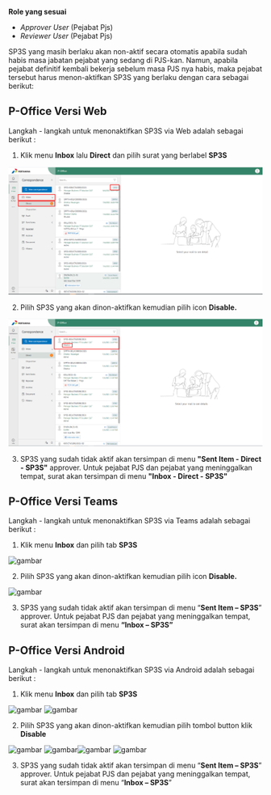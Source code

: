 **Role yang sesuai**

- *Approver User* (Pejabat Pjs)
- *Reviewer User* (Pejabat Pjs)

SP3S yang masih berlaku akan non-aktif secara otomatis apabila sudah habis masa jabatan pejabat yang sedang di PJS-kan.  Namun, apabila pejabat definitif kembali bekerja sebelum masa PJS nya habis, maka pejabat tersebut harus menon-aktifkan SP3S yang berlaku dengan cara sebagai berikut:

## **P-Office Versi Web**

Langkah - langkah untuk menonaktifkan SP3S via Web adalah sebagai berikut :

1. Klik menu **Inbox** lalu **Direct** dan pilih surat yang berlabel **SP3S**

![gambar](SP3S/SP3S_Web/02SP48.png)

2. Pilih SP3S yang akan dinon-aktifkan kemudian pilih icon **Disable.**

![gambar](SP3S/SP3S_Web/02SP51.png)

3. SP3S yang sudah tidak aktif akan tersimpan di menu **"Sent Item - Direct - SP3S"** approver. Untuk pejabat PJS dan pejabat yang meninggalkan tempat, surat akan tersimpan di menu **"Inbox - Direct - SP3S"**

## **P-Office Versi Teams**

Langkah - langkah untuk menonaktifkan SP3S via Teams adalah sebagai berikut :

1. Klik menu **Inbox** dan pilih tab **SP3S**

![gambar](SP3S/SP3S_Teams/SP3S49.png)

2. Pilih SP3S yang akan dinon-aktifkan kemudian pilih icon **Disable.**
 
![gambar](SP3S/SP3S_Teams/SP3S50.png)

3. SP3S yang sudah tidak aktif akan tersimpan di menu “**Sent Item – SP3S**” approver. Untuk pejabat PJS dan pejabat yang meninggalkan tempat, surat akan tersimpan di menu **“Inbox – SP3S”**

## **P-Office Versi Android**

Langkah - langkah untuk menonaktifkan SP3S via Android adalah sebagai berikut : 

1. Klik menu **Inbox** dan pilih tab **SP3S**

![gambar](SP3S/SP3S_Android/NonaktifSP3S/A01.jpg) ![gambar](SP3S/SP3S_Android/NonaktifSP3S/A02.jpg) 

2. Pilih SP3S yang akan dinon-aktifkan kemudian pilih tombol button klik **Disable** 

![gambar](SP3S/SP3S_Android/NonaktifSP3S/A01.jpg) ![gambar](SP3S/SP3S_Android/NonaktifSP3S/A02.jpg)![gambar](SP3S/SP3S_Android/NonaktifSP3S/A03.jpg) ![gambar](SP3S/SP3S_Android/NonaktifSP3S/A05.jpg) 

3. SP3S yang sudah tidak aktif akan tersimpan di menu “**Sent Item – SP3S**” approver. Untuk pejabat PJS dan pejabat yang meninggalkan tempat, surat akan tersimpan di menu “**Inbox – SP3S**”

